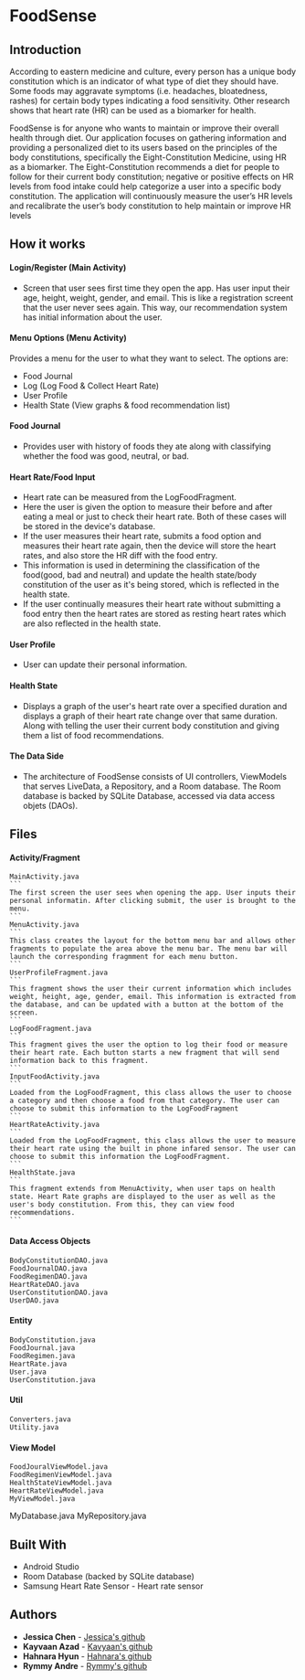 # FoodSense

## Introduction
According to eastern medicine and culture, every person has a unique body constitution which is an indicator of what type of diet they should have. Some foods may aggravate symptoms (i.e. headaches, bloatedness, rashes) for certain body types indicating a food sensitivity. Other research shows that heart rate (HR) can be used as a biomarker for health. 

FoodSense is for anyone who wants to maintain or improve their overall health through diet. Our application focuses on gathering information and providing a personalized diet to its users based on the principles of the body constitutions, specifically the Eight-Constitution Medicine, using HR as a biomarker. The Eight-Constitution recommends a diet for people to follow for their current body constitution; negative or positive effects on HR levels from food intake could help categorize a user into a specific body constitution. The application will continuously measure the user’s HR levels and recalibrate the user’s body constitution to help maintain or improve HR levels

## How it works

#### Login/Register (Main Activity)
* Screen that user sees first time they open the app. Has user input their age, height, weight, gender, and email. This is like a registration screent that the user never sees again. This way, our recommendation system has initial information about the user.

#### Menu Options (Menu Activity)
Provides a menu for the user to what they want to select. The options are: 
* Food Journal
* Log (Log Food & Collect Heart Rate)
* User Profile
* Health State (View graphs & food recommendation list)

#### Food Journal
* Provides user with history of foods they ate along with classifying whether the food was good, neutral, or bad. 

#### Heart Rate/Food Input

* Heart rate can be measured from the LogFoodFragment. 
* Here the user is given the option to measure their before and after eating a meal or just to check their heart rate. Both of these cases will be stored in the device's database. 
* If the user measures their heart rate, submits a food option and measures their heart rate again, then the device will store the heart rates, and also store the HR diff with the food entry. 
* This information is used in determining the classification of the food(good, bad and neutral) and update the health state/body constitution of the user as it's being stored, which is reflected in the health state. 
* If the user continually measures their heart rate without submitting a food entry then the heart rates are stored as resting heart rates which are also reflected in the health state.


#### User Profile
* User can update their personal information.

#### Health State
* Displays a graph of the user's heart rate over a specified duration and displays a graph of their heart rate change over that same duration. Along with telling the user their current body constitution and giving them a list of food recommendations.

#### The Data Side
* The architecture of FoodSense consists of UI controllers, ViewModels that serves LiveData, a Repository, and a Room database. The Room database is backed by SQLite Database, accessed via data access objets (DAOs).

## Files
#### Activity/Fragment
    MainActivity.java
    ```
    The first screen the user sees when opening the app. User inputs their personal informatin. After clicking submit, the user is brought to the menu.
    ```
    MenuActivity.java
    ```
    This class creates the layout for the bottom menu bar and allows other fragments to populate the area above the menu bar. The menu bar will launch the corresponding fragmment for each menu button.
    ```
    UserProfileFragment.java
    ```
    This fragment shows the user their current information which includes weight, height, age, gender, email. This information is extracted from the database, and can be updated with a button at the bottom of the screen.
    ```
    LogFoodFragment.java
    ```
    This fragment gives the user the option to log their food or measure their heart rate. Each button starts a new fragment that will send information back to this fragment.
    ```
    InputFoodActivity.java
    ```
    Loaded from the LogFoodFragment, this class allows the user to choose a category and then choose a food from that category. The user can choose to submit this information to the LogFoodFragment
    ```
    HeartRateActivity.java
    ```
    Loaded from the LogFoodFragment, this class allows the user to measure their heart rate using the built in phone infared sensor. The user can choose to submit this information the LogFoodFragment.
    ```
    HealthState.java
    ```
    This fragment extends from MenuActivity, when user taps on health state. Heart Rate graphs are displayed to the user as well as the user's body constitution. From this, they can view food recommendations.
    ```
#### Data Access Objects
    BodyConstitutionDAO.java
    FoodJournalDAO.java
    FoodRegimenDAO.java
    HeartRateDAO.java
    UserConstitutionDAO.java
    UserDAO.java

#### Entity
    BodyConstitution.java
    FoodJournal.java
    FoodRegimen.java
    HeartRate.java
    User.java
    UserConstitution.java

#### Util
    Converters.java
    Utility.java

#### View Model
    FoodJouralViewModel.java
    FoodRegimenViewModel.java
    HealthStateViewModel.java
    HeartRateViewModel.java
    MyViewModel.java

MyDatabase.java
MyRepository.java

## Built With

* Android Studio 
* Room Database (backed by SQLite database)
* Samsung Heart Rate Sensor - Heart rate sensor

## Authors

* **Jessica Chen** - [Jessica's github](https://github.com/chenjessica1920)
* **Kayvaan Azad** - [Kavyaan's github](https://github.com/kazad123)
* **Hahnara Hyun** - [Hahnara's github](https://github.com/hahnarahyun)
* **Rymmy Andre** - [Rymmy's github](https://github.com/randre0)

